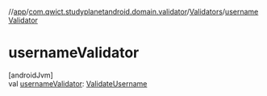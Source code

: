 //[app](../../../index.md)/[com.qwict.studyplanetandroid.domain.validator](../index.md)/[Validators](index.md)/[usernameValidator](username-validator.md)

# usernameValidator

[androidJvm]\
val [usernameValidator](username-validator.md): [ValidateUsername](../-validate-username/index.md)
